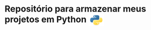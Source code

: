 <h1> Repositório para armazenar meus projetos em Python <img align="center" alt="Python" height="40" width="50" src="https://raw.githubusercontent.com/devicons/devicon/master/icons/python/python-original.svg"></h1>

